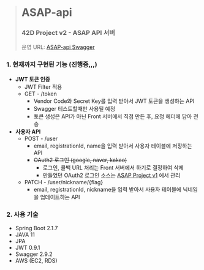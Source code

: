 > # ASAP-api
> ### 42D Project v2 - ASAP API 서버
> 운영 URL: [ASAP-api Swagger](http://ec2-52-78-162-180.ap-northeast-2.compute.amazonaws.com:8080/swagger-ui.html)

### 1. 현재까지 구현된 기능 (진행중,,,)
  * **JWT 토큰 인증**
    * JWT Filter 적용
    * GET - /token
      * Vendor Code와 Secret Key를 입력 받아서 JWT 토큰을 생성하는 API
      * Swagger 테스트할때만 사용될 예정
      * 토큰 생성은 API가 아닌 Front 서버에서 직접 만든 후, 요청 헤더에 담아 전송
  * **사용자 API**
    * POST - /user
      * email, registrationId, name을 입력 받아서 사용자 테이블에 저장하는 API
      * ~~OAuth2 로그인 (google, naver, kakao)~~
        * 로그인, 콜백 URL 처리는 Front 서버에서 하기로 결정하여 삭제
        * 만들었던 OAuth2 로그인 소스는 [ASAP Project v1](https://github.com/hyot88/ASAP) 에서 관리
    * PATCH - /user/nickname/{flag}
      * email, registrationId, nickname을 입력 받아서 사용자 테이블에 닉네임을 업데이트하는 API

### 2. 사용 기술
  * Spring Boot 2.1.7
  * JAVA 11
  * JPA
  * JWT 0.9.1
  * Swagger 2.9.2
  * AWS (EC2, RDS)